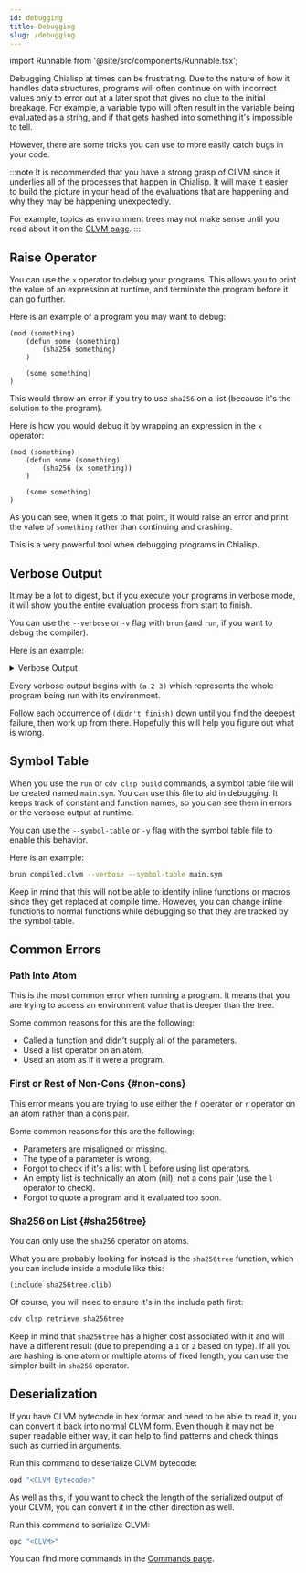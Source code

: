 ```yaml
---
id: debugging
title: Debugging
slug: /debugging
---
```


import Runnable from '@site/src/components/Runnable.tsx';

Debugging Chialisp at times can be frustrating. Due to the nature of how it handles data structures, programs will often continue on with incorrect values only to error out at a later spot that gives no clue to the initial breakage. For example, a variable typo will often result in the variable being evaluated as a string, and if that gets hashed into something it's impossible to tell.

However, there are some tricks you can use to more easily catch bugs in your code.

:::note
It is recommended that you have a strong grasp of CLVM since it underlies all of the processes that happen in Chialisp. It will make it easier to build the picture in your head of the evaluations that are happening and why they may be happening unexpectedly.

For example, topics as environment trees may not make sense until you read about it on the [CLVM page](/clvm).
:::

## Raise Operator

You can use the `x` operator to debug your programs. This allows you to print the value of an expression at runtime, and terminate the program before it can go further.

Here is an example of a program you may want to debug:

<Runnable flavor='chialisp' input='(hello)'>

```chialisp
(mod (something)
    (defun some (something)
        (sha256 something)
    )

    (some something)
)
```

</Runnable>

This would throw an error if you try to use `sha256` on a list (because it's the solution to the program).

Here is how you would debug it by wrapping an expression in the `x` operator:

<Runnable flavor='chialisp' input='(hello)'>

```chialisp
(mod (something)
    (defun some (something)
        (sha256 (x something))
    )

    (some something)
)
```

</Runnable>

As you can see, when it gets to that point, it would raise an error and print the value of `something` rather than continuing and crashing.

This is a very powerful tool when debugging programs in Chialisp.

## Verbose Output

It may be a lot to digest, but if you execute your programs in verbose mode, it will show you the entire evaluation process from start to finish.

You can use the `--verbose` or `-v` flag with `brun` (and `run`, if you want to debug the compiler).

Here is an example:

<details>
  <summary>Verbose Output</summary>

```chialisp
brun '(c (sha256 0xdeadbeef) ())' '()' --verbose

FAIL: path into atom ()

(a 2 3) [((c (sha256 0xdeadbeef) ()))] => (didn't finish)

3 [((c (sha256 0xdeadbeef) ()))] => ()

2 [((c (sha256 0xdeadbeef) ()))] => (c (sha256 0xdeadbeef) ())

(c (sha256 0xdeadbeef) ()) [()] => (didn't finish)

() [()] => ()

(sha256 0xdeadbeef) [()] => (didn't finish)

0xdeadbeef [()] => (didn't finish)
```

In this example, we see that it is trying to run `0xdeadbeef` as a program to access a value in the environment. However, the environment is just `()` which is obviously not deep enough, so it throws an error.

We should have quoted the atom before we passed it to `sha256`. In Chialisp, you don't need to quote atoms, but we are executing CLVM.

</details>

Every verbose output begins with `(a 2 3)` which represents the whole program being run with its environment.

Follow each occurrence of `(didn't finish)` down until you find the deepest failure, then work up from there. Hopefully this will help you figure out what is wrong.

## Symbol Table

When you use the `run` or `cdv clsp build` commands, a symbol table file will be created named `main.sym`. You can use this file to aid in debugging. It keeps track of constant and function names, so you can see them in errors or the verbose output at runtime.

You can use the `--symbol-table` or `-y` flag with the symbol table file to enable this behavior.

Here is an example:

```bash
brun compiled.clvm --verbose --symbol-table main.sym
```

Keep in mind that this will not be able to identify inline functions or macros since they get replaced at compile time. However, you can change inline functions to normal functions while debugging so that they are tracked by the symbol table.

## Common Errors

### Path Into Atom

This is the most common error when running a program. It means that you are trying to access an environment value that is deeper than the tree.

Some common reasons for this are the following:

- Called a function and didn't supply all of the parameters.
- Used a list operator on an atom.
- Used an atom as if it were a program.

### First or Rest of Non-Cons {#non-cons}

This error means you are trying to use either the `f` operator or `r` operator on an atom rather than a cons pair.

Some common reasons for this are the following:

- Parameters are misaligned or missing.
- The type of a parameter is wrong.
- Forgot to check if it's a list with `l` before using list operators.
- An empty list is technically an atom (nil), not a cons pair (use the `l` operator to check).
- Forgot to quote a program and it evaluated too soon.

### Sha256 on List {#sha256tree}

You can only use the `sha256` operator on atoms.

What you are probably looking for instead is the `sha256tree` function, which you can include inside a module like this:

```chialisp
(include sha256tree.clib)
```

Of course, you will need to ensure it's in the include path first:

```bash
cdv clsp retrieve sha256tree
```

Keep in mind that `sha256tree` has a higher cost associated with it and will have a different result (due to prepending a `1` or `2` based on type). If all you are hashing is one atom or multiple atoms of fixed length, you can use the simpler built-in `sha256` operator.

## Deserialization

If you have CLVM bytecode in hex format and need to be able to read it, you can convert it back into normal CLVM form. Even though it may not be super readable either way, it can help to find patterns and check things such as curried in arguments.

Run this command to deserialize CLVM bytecode:

```bash
opd "<CLVM Bytecode>"
```

As well as this, if you want to check the length of the serialized output of your CLVM, you can convert it in the other direction as well.

Run this command to serialize CLVM:

```bash
opc "<CLVM>"
```

You can find more commands in the [Commands page](/commands).
